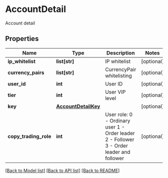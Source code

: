 # AccountDetail

Account detail
## Properties
Name | Type | Description | Notes
------------ | ------------- | ------------- | -------------
**ip_whitelist** | **list[str]** | IP whitelist | [optional] 
**currency_pairs** | **list[str]** | CurrencyPair whitelisting | [optional] 
**user_id** | **int** | User ID | [optional] 
**tier** | **int** | User VIP level | [optional] 
**key** | [**AccountDetailKey**](AccountDetailKey.md) |  | [optional] 
**copy_trading_role** | **int** | User role: 0 - Ordinary user 1 - Order leader 2 - Follower 3 - Order leader and follower | [optional] 

[[Back to Model list]](../README.md#documentation-for-models) [[Back to API list]](../README.md#documentation-for-api-endpoints) [[Back to README]](../README.md)


